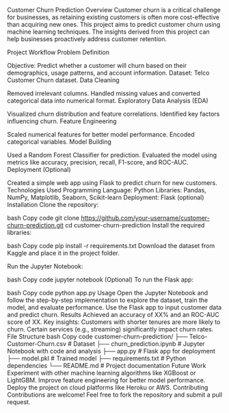 Customer Churn Prediction
Overview
Customer churn is a critical challenge for businesses, as retaining existing customers is often more cost-effective than acquiring new ones. This project aims to predict customer churn using machine learning techniques. The insights derived from this project can help businesses proactively address customer retention.

Project Workflow
Problem Definition

Objective: Predict whether a customer will churn based on their demographics, usage patterns, and account information.
Dataset: Telco Customer Churn dataset.
Data Cleaning

Removed irrelevant columns.
Handled missing values and converted categorical data into numerical format.
Exploratory Data Analysis (EDA)

Visualized churn distribution and feature correlations.
Identified key factors influencing churn.
Feature Engineering

Scaled numerical features for better model performance.
Encoded categorical variables.
Model Building

Used a Random Forest Classifier for prediction.
Evaluated the model using metrics like accuracy, precision, recall, F1-score, and ROC-AUC.
Deployment (Optional)

Created a simple web app using Flask to predict churn for new customers.
Technologies Used
Programming Language: Python
Libraries: Pandas, NumPy, Matplotlib, Seaborn, Scikit-learn
Deployment: Flask (optional)
Installation
Clone the repository:

bash
Copy code
git clone https://github.com/your-username/customer-churn-prediction.git
cd customer-churn-prediction
Install the required libraries:

bash
Copy code
pip install -r requirements.txt
Download the dataset from Kaggle and place it in the project folder.

Run the Jupyter Notebook:

bash
Copy code
jupyter notebook
(Optional) To run the Flask app:

bash
Copy code
python app.py
Usage
Open the Jupyter Notebook and follow the step-by-step implementation to explore the dataset, train the model, and evaluate performance.
Use the Flask app to input customer data and predict churn.
Results
Achieved an accuracy of XX% and an ROC-AUC score of XX.
Key insights:
Customers with shorter tenures are more likely to churn.
Certain services (e.g., streaming) significantly impact churn rates.
File Structure
bash
Copy code
customer-churn-prediction/
├── Telco-Customer-Churn.csv   # Dataset
├── churn_prediction.ipynb     # Jupyter Notebook with code and analysis
├── app.py                     # Flask app for deployment
├── model.pkl                  # Trained model
├── requirements.txt           # Python dependencies
└── README.md                  # Project documentation
Future Work
Experiment with other machine learning algorithms like XGBoost or LightGBM.
Improve feature engineering for better model performance.
Deploy the project on cloud platforms like Heroku or AWS.
Contributing
Contributions are welcome! Feel free to fork the repository and submit a pull request.

